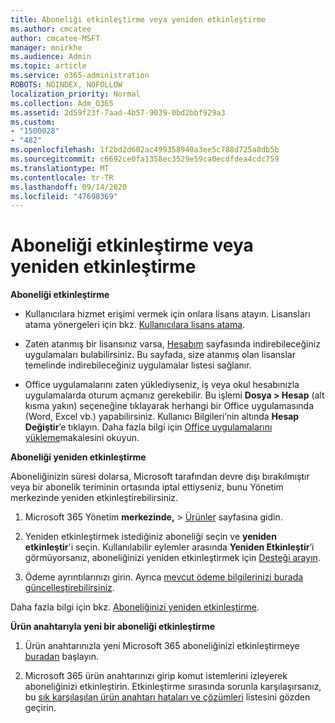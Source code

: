 ```yaml
---
title: Aboneliği etkinleştirme veya yeniden etkinleştirme
ms.author: cmcatee
author: cmcatee-MSFT
manager: mnirkhe
ms.audience: Admin
ms.topic: article
ms.service: o365-administration
ROBOTS: NOINDEX, NOFOLLOW
localization_priority: Normal
ms.collection: Adm_O365
ms.assetid: 2d59f23f-7aad-4b57-9039-0bd2bbf929a3
ms.custom:
- "1500028"
- "482"
ms.openlocfilehash: 1f2bd2d602ac499358940a3ee5c788d725a8db5b
ms.sourcegitcommit: c6692ce0fa1358ec3529e59ca0ecdfdea4cdc759
ms.translationtype: MT
ms.contentlocale: tr-TR
ms.lasthandoff: 09/14/2020
ms.locfileid: "47698369"
---
```

# <a name="activate-or-reactivate-a-subscription"></a>Aboneliği etkinleştirme veya yeniden etkinleştirme

**Aboneliği etkinleştirme**

- Kullanıcılara hizmet erişimi vermek için onlara lisans atayın. Lisansları atama yönergeleri için bkz. [Kullanıcılara lisans atama](https://docs.microsoft.com/microsoft-365/admin/manage/assign-licenses-to-users).

- Zaten atanmış bir lisansınız varsa, [Hesabım](https://portal.office.com/account/#installs) sayfasında indirebileceğiniz uygulamaları bulabilirsiniz. Bu sayfada, size atanmış olan lisanslar temelinde indirebileceğiniz uygulamalar listesi sağlanır.

- Office uygulamalarını zaten yüklediyseniz, iş veya okul hesabınızla uygulamalarda oturum açmanız gerekebilir. Bu işlemi **Dosya > Hesap** (alt kısma yakın) seçeneğine tıklayarak herhangi bir Office uygulamasında (Word, Excel vb.) yapabilirsiniz. Kullanıcı Bilgileri’nin altında **Hesap Değiştir**’e tıklayın. Daha fazla bilgi için [Office uygulamalarını yükleme](https://docs.microsoft.com/microsoft-365/admin/setup/install-applications)makalesini okuyun.

**Aboneliği yeniden etkinleştirme**

Aboneliğinizin süresi dolarsa, Microsoft tarafından devre dışı bırakılmıştır veya bir abonelik teriminin ortasında iptal ettiyseniz, bunu Yönetim merkezinde yeniden etkinleştirebilirsiniz.
  
1. Microsoft 365 Yönetim **merkezinde,**  >  [Ürünler](https://go.microsoft.com/fwlink/p/?linkid=842054) sayfasına gidin.

2. Yeniden etkinleştirmek istediğiniz aboneliği seçin ve **yeniden etkinleştir**'i seçin. Kullanılabilir eylemler arasında **Yeniden Etkinleştir**’i görmüyorsanız, aboneliğinizi yeniden etkinleştirmek için [Desteği arayın](https://docs.microsoft.com/microsoft-365/admin/contact-support-for-business-products).

3. Ödeme ayrıntılarınızı girin. Ayrıca [mevcut ödeme bilgilerinizi burada güncelleştirebilirsiniz](https://docs.microsoft.com/microsoft-365/commerce/billing-and-payments/manage-payment-methods).

Daha fazla bilgi için bkz. [Aboneliğinizi yeniden etkinleştirme](https://docs.microsoft.com/microsoft-365/commerce/subscriptions/reactivate-your-subscription).

**Ürün anahtarıyla yeni bir aboneliği etkinleştirme**

1. Ürün anahtarınızla yeni Microsoft 365 aboneliğinizi etkinleştirmeye [buradan](https://support.office.com/article/where-to-enter-your-office-product-key-0a82e5ae-739e-4b92-a6f4-2ec780c185db) başlayın.

2. Microsoft 365 ürün anahtarınızı girip komut istemlerini izleyerek aboneliğinizi etkinleştirin. Etkinleştirme sırasında sorunla karşılaşırsanız, bu [sık karşılaşılan ürün anahtarı hataları ve çözümleri](https://docs.microsoft.com/microsoft-365/commerce/product-key-errors-and-solutions) listesini gözden geçirin.
